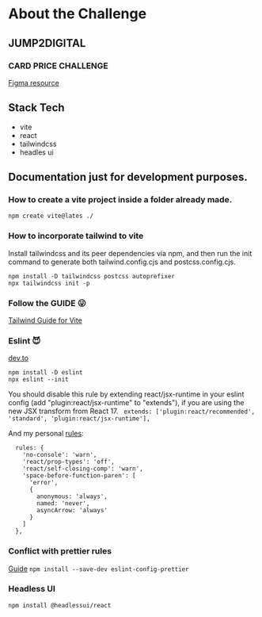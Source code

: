 # About the Challenge

## JUMP2DIGITAL

### CARD PRICE CHALLENGE

[Figma resource](https://www.figma.com/file/8DTsCBsanZ0OEoLdiY1qzW/front_creator?node-id=4%3A194)

## Stack Tech

- vite
- react
- tailwindcss
- headles ui

## Documentation just for development purposes.

### How to create a vite project inside a folder already made.

`npm create vite@lates ./`

### How to incorporate tailwind to vite

Install tailwindcss and its peer dependencies via npm, and then run the init command to generate both tailwind.config.cjs and postcss.config.cjs.

```shell
npm install -D tailwindcss postcss autoprefixer
npx tailwindcss init -p
```

### Follow the GUIDE 😜

[Tailwind Guide for Vite](https://tailwindcss.com/docs/guides/vite)

### Eslint 😈

[dev.to](https://dev.to/equiman/vite-powerful-react-project-g4m)

```
npm install -D eslint
npx eslint --init
```

You should disable this rule by extending react/jsx-runtime in your eslint config (add "plugin:react/jsx-runtime" to "extends"), if you are using the new JSX transform from React 17.
` extends: ['plugin:react/recommended', 'standard', 'plugin:react/jsx-runtime'],`

And my personal [rules](https://eslint.org/docs/latest/rules/space-before-function-paren):

``` javacript
  rules: {
    'no-console': 'warn',
    'react/prop-types': 'off',
    'react/self-closing-comp': 'warn',
    'space-before-function-paren': [
      'error',
      {
        anonymous: 'always',
        named: 'never',
        asyncArrow: 'always'
      }
    ]
  },
```
### Conflict with prettier rules
[Guide](https://github.com/prettier/eslint-config-prettier)
`npm install --save-dev eslint-config-prettier`

### Headless UI
`npm install @headlessui/react`

